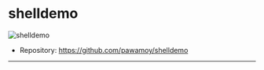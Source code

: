 # shelldemo

![shelldemo](../assets/shelldemo.svg)

- Repository: https://github.com/pawamoy/shelldemo

---
